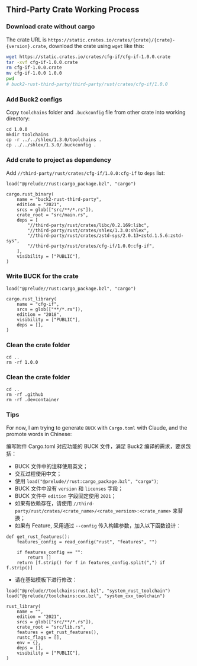 ## Third-Party Crate Working Process

### Download crate without cargo

The crate URL is `https://static.crates.io/crates/{crate}/{crate}-{version}.crate`, download the crate using `wget` like this:

```bash
wget https://static.crates.io/crates/cfg-if/cfg-if-1.0.0.crate
tar -xvf cfg-if-1.0.0.crate
rm cfg-if-1.0.0.crate
mv cfg-if-1.0.0 1.0.0
pwd
# buck2-rust-third-party/third-party/rust/crates/cfg-if/1.0.0
```

### Add Buck2 configs

Copy `toolchains` folder and `.buckconfig` file from other crate into working directory:

```
cd 1.0.0
mkdir toolchains
cp -r ../../shlex/1.3.0/toolchains .
cp ../../shlex/1.3.0/.buckconfig .
```

### Add crate to project as dependency

Add `//third-party/rust/crates/cfg-if/1.0.0:cfg-if` to `deps` list:

```
load("@prelude//rust:cargo_package.bzl", "cargo")

cargo.rust_binary(
    name = "buck2-rust-third-party",
    edition = "2021",
    srcs = glob(["src/**/*.rs"]),
    crate_root = "src/main.rs",
    deps = [
        "//third-party/rust/crates/libc/0.2.169:libc",
        "//third-party/rust/crates/shlex/1.3.0:shlex",
        "//third-party/rust/crates/zstd-sys/2.0.13+zstd.1.5.6:zstd-sys",
        "//third-party/rust/crates/cfg-if/1.0.0:cfg-if",
    ],
    visibility = ["PUBLIC"],
)
```

### Write BUCK for the crate

```
load("@prelude//rust:cargo_package.bzl", "cargo")

cargo.rust_library(
    name = "cfg-if",
    srcs = glob(["**/*.rs"]),
    edition = "2018",
    visibility = ["PUBLIC"],
    deps = [],
)
```

### Clean the crate folder

```
cd ..
rm -rf 1.0.0
```

### Clean the crate folder

```
cd ..
rm -rf .github
rm -rf .devcontainer
```

### Tips

For now, I am trying to generate `BUCK` with `Cargo.toml` with Claude, and the promote words in Chinese:


编写附件 Cargo.toml 对应功能的 BUCK 文件，满足 Buck2 编译的需求，要求包括：

* BUCK 文件中的注释使用英文；
* 交互过程使用中文；
* 使用 `load("@prelude//rust:cargo_package.bzl", "cargo")`;
* BUCK 文件中没有 `version` 和 `licenses` 字段；
* BUCK 文件中 `edition` 字段固定使用 `2021`；
* 如果有依赖存在，请使用 `//third-party/rust/crates/<crate_name>/<crate_version>:<crate_name>` 来替换；
* 如果有 Feature, 采用通过 `--config` 传入构建参数，加入以下函数设计：
```
def get_rust_features():
    features_config = read_config("rust", "features", "")
    
    if features_config == "":
        return []
    return [f.strip() for f in features_config.split(",") if f.strip()]
```
* 请在基础模板下进行修改：
```
load("@prelude//toolchains:rust.bzl", "system_rust_toolchain")
load("@prelude//toolchains:cxx.bzl", "system_cxx_toolchain")

rust_library(
    name = "",
    edition = "2021",
    srcs = glob(["src/**/*.rs"]),
    crate_root = "src/lib.rs",
    features = get_rust_features(),
    rustc_flags = [],
    env = {},
    deps = [],
    visibility = ["PUBLIC"],
)
```
